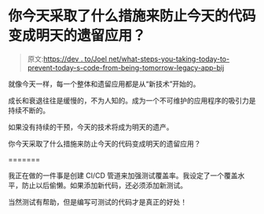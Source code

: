 # 你今天采取了什么措施来防止今天的代码变成明天的遗留应用？

> 原文:[https://dev . to/Joel net/what-steps-you-taking-today-to-prevent-today-s-code-from-being-tomorrow-legacy-app-bij](https://dev.to/joelnet/what-steps-are-you-taking-today-to-prevent-today-s-code-from-becoming-tomorrows-legacy-app-bij)

就像今天一样，每一个整体和遗留应用都是从“新技术”开始的。

成长和衰退往往是缓慢的，不为人知的。成为一个不可维护的应用程序的吸引力是持续不断的。

如果没有持续的干预，今天的技术将成为明天的遗产。

你今天采取了什么措施来防止今天的代码变成明天的遗留应用？

=======

我正在做的一件事是创建 CI/CD 管道来加强测试覆盖率。我设定了一个覆盖水平，防止以后偷懒。如果添加新代码，还必须添加新测试。

当然测试有帮助，但是编写可测试的代码才是真正的好处！